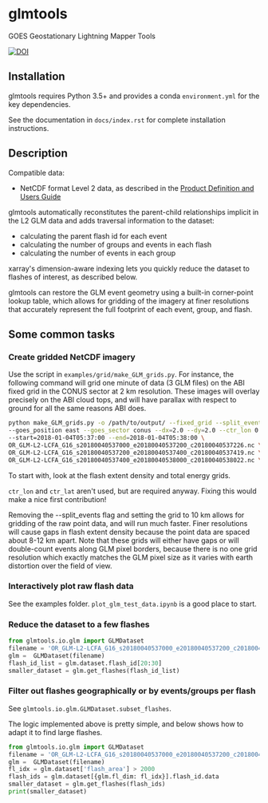 # glmtools

GOES Geostationary Lightning Mapper Tools

[![DOI](https://zenodo.org/badge/71308485.svg)](https://zenodo.org/badge/latestdoi/71308485)

## Installation
glmtools requires Python 3.5+ and provides a conda `environment.yml` for the key dependencies.

See the documentation in `docs/index.rst` for complete installation instructions.

## Description
Compatible data:
- NetCDF format Level 2 data, as described in the [Product Definition and Users Guide](https://www.goes-r.gov/resources/docs.html)

glmtools automatically reconstitutes the parent-child relationships implicit in
the L2 GLM data and adds traversal information to the dataset:

- calculating the parent flash id for each event
- calculating the number of groups and events in each flash
- calculating the number of events in each group

xarray's dimension-aware indexing lets you quickly reduce the dataset to 
flashes of interest, as described below.

glmtools can restore the GLM event geometry using a built-in corner-point lookup table,
which allows for gridding of the imagery at finer resolutions that accurately represent
the full footprint of each event, group, and flash.

## Some common tasks

### Create gridded NetCDF imagery

Use the script in `examples/grid/make_GLM_grids.py`. For instance, the following command
will grid one minute of data (3 GLM files) on the ABI fixed grid in the CONUS sector at 2
km resolution. These images will overlay precisely on the ABI cloud tops, and will have
parallax with respect to ground for all the same reasons ABI does.

```bash 
python make_GLM_grids.py -o /path/to/output/ --fixed_grid --split_events \
--goes_position east --goes_sector conus --dx=2.0 --dy=2.0 --ctr_lon 0.0 --ctr_lat 0.0 \
--start=2018-01-04T05:37:00 --end=2018-01-04T05:38:00 \
OR_GLM-L2-LCFA_G16_s20180040537000_e20180040537200_c20180040537226.nc \
OR_GLM-L2-LCFA_G16_s20180040537200_e20180040537400_c20180040537419.nc \
OR_GLM-L2-LCFA_G16_s20180040537400_e20180040538000_c20180040538022.nc \
```

To start with, look at the flash extent density and total energy grids.

`ctr_lon` and `ctr_lat` aren't used, but are required anyway. Fixing this would
make a nice first contribution!

Removing the --split_events flag and setting the grid to 10 km allows for gridding
of the raw point data, and will run much faster. Finer resolutions will cause gaps in
flash extent density because the point data are spaced about 8-12 km apart.
Note that these grids will either have gaps or will double-count events along
GLM pixel borders, because there is no one grid resolution which exactly
matches the GLM pixel size as it varies with earth distortion over the field
of view.

### Interactively plot raw flash data

See the examples folder. `plot_glm_test_data.ipynb` is a good place to start.

### Reduce the dataset to a few flashes

```python
from glmtools.io.glm import GLMDataset
filename = 'OR_GLM-L2-LCFA_G16_s20180040537000_e20180040537200_c20180040537226.nc'
glm =  GLMDataset(filename)
flash_id_list = glm.dataset.flash_id[20:30]
smaller_dataset = glm.get_flashes(flash_id_list)
```

### Filter out flashes geographically or by events/groups per flash

See `glmtools.io.glm.GLMDataset.subset_flashes`.

The logic implemented above is pretty simple, and below shows how to adapt it to find large flashes.

```python
from glmtools.io.glm import GLMDataset
filename = 'OR_GLM-L2-LCFA_G16_s20180040537000_e20180040537200_c20180040537226.nc'
glm =  GLMDataset(filename)
fl_idx = glm.dataset['flash_area'] > 2000
flash_ids = glm.dataset[{glm.fl_dim: fl_idx}].flash_id.data
smaller_dataset = glm.get_flashes(flash_ids)
print(smaller_dataset)
```

